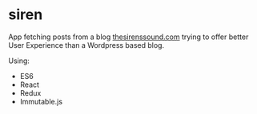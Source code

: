 # siren

App fetching posts from a blog [thesirenssound.com](http://www.thesirenssound.com/) trying to offer better User Experience than a Wordpress based blog.

Using:

* ES6
* React
* Redux
* Immutable.js
